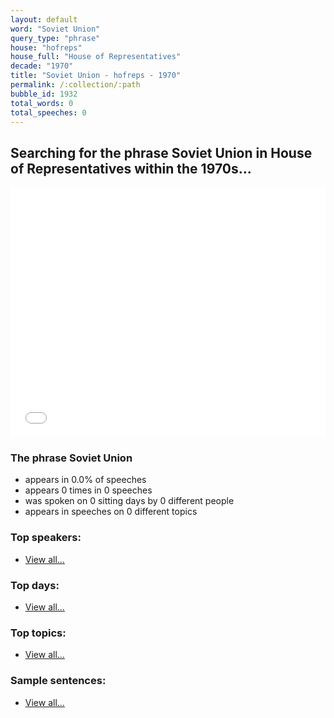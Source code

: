 ```yaml
---
layout: default
word: "Soviet Union"
query_type: "phrase"
house: "hofreps"
house_full: "House of Representatives"
decade: "1970"
title: "Soviet Union - hofreps - 1970"
permalink: /:collection/:path
bubble_id: 1932
total_words: 0
total_speeches: 0
---
```



## Searching for the phrase **Soviet Union** in House of Representatives within the 1970s...

<iframe width="100%" height="400" frameborder="0" scrolling="no" src="//plot.ly/~wragge/1932.embed"></iframe>

### The phrase **Soviet Union**

* appears in 0.0% of speeches
* appears 0 times in 0 speeches
* was spoken on 0 sitting days by 0 different people
* appears in speeches on 0 different topics

### Top speakers:

* [View all...](speakers/)


### Top days:

* [View all...](days/)


### Top topics:

* [View all...](topics/)


### Sample sentences:

* [View all...](contexts/)
